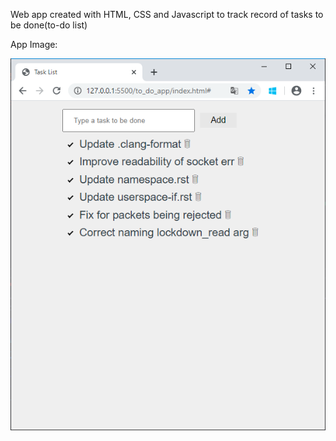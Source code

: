 Web app created with HTML, CSS and Javascript to track record of tasks to be done(to-do list)

App Image:

![](imgs/app_img.PNG)
